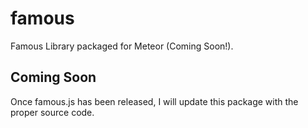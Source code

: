 famous
======

Famous Library packaged for Meteor (Coming Soon!).

Coming Soon
---------------------
Once famous.js has been released, I will update this package with the proper source code.

